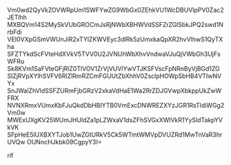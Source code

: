 Vm0wd2QyVkZOVWRpUm1SWFYwZG9WbGx0ZEhkVU1WcDBUVlpPV0Zac2JETlhh
MXBQVm14S2MySkVUbGROCmJsRjNWbXBHWVdSSFZrZGlSbkJPQ2swd1NrbFdi
VEI0VXpGSmVWUnJiR2xTYlZKWVEyc3dlRk5zUmxkaQpXR2hvVlhwS1QyTXha
SFZTYkdScFVteHdXVkV5TVV0U2JVNUhWbXhvVndwaVJuQjVWbGh3UjFsWFRu
Sk8KVm1SaFVteGFjRlZ0TlVOV1ZrVjVUVlYwVTJKSFVscFpNRnByVjBGd1ZG
SlZjRVpXYlhSVFV6RlZlRmRZCmFGUUtZbXhhV0ZsclpHOWpSbHB4VTIwNVYx
SnJWalZhVldSSFZURmFjbGRzV2xkaVdHaE1Wa2RrZDJGVwpXbkppUkZwWFRX
NVNXRmxVUmxKbFJuQkdDbHBIYTB0VmExcDNWREZXYzJGR1RsTldiWGg2Vm0w
MWExUXgKV25WUmJHUldZa1pLZWxaV1dsZFhSVGxXWlVkR1YySldTakpYVkVK
SFpHeE5lUXBXYTJob1UwZGtURkV5Ck5WTmtWMVpDVUZRd1MwTnVaR3hrUVQw
OUNncHJkbk09CgpyY3I=

rif